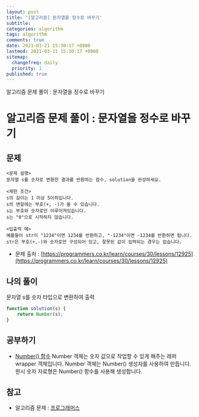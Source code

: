 ```yaml
---
layout: post
title: '[알고리즘] 문자열을 정수로 바꾸기'
subtitle: 
categories: algorithm
tags: algorithm
comments: true
date: 2021-03-21 15:30:17 +0900
lastmod: 2021-03-21 15:30:17 +0900
sitemap:
  changefreq: daily
  priority: 1
published: true
---
```


알고리즘 문제 풀이 : 문자열을 정수로 바꾸기<br />

# 알고리즘 문제 풀이 : 문자열을 정수로 바꾸기

## 문제 
```text
<문제 설명>
문자열 s를 숫자로 변환한 결과를 반환하는 함수, solution을 완성하세요.

<제한 조건>
s의 길이는 1 이상 5이하입니다.
s의 맨앞에는 부호(+, -)가 올 수 있습니다.
s는 부호와 숫자로만 이루어져있습니다.
s는 "0"으로 시작하지 않습니다.

<입출력 예>
예를들어 str이 "1234"이면 1234를 반환하고, "-1234"이면 -1234를 반환하면 됩니다.
str은 부호(+,-)와 숫자로만 구성되어 있고, 잘못된 값이 입력되는 경우는 없습니다.
```

* 문제 출처 : [https://programmers.co.kr/learn/courses/30/lessons/12925](https://programmers.co.kr/learn/courses/30/lessons/12925)



## 나의 풀이
문자열 s를 숫자 타입으로 변환하여 출력

```javascript
function solution(s) {
    return Number(s);
}
```



## 공부하기
- [Number() 함수](https://developer.mozilla.org/ko/docs/Web/JavaScript/Reference/Global_Objects/Number)
Number 객체는 숫자 값으로 작업할 수 있게 해주는 래퍼wrapper 객체입니다. 
Number 객체는 Number() 생성자를 사용하여 만듭니다. 
원시 숫자 자료형은 Number() 함수를 사용해 생성합니다.



## 참고
- 알고리즘 문제 : [프로그래머스](https://programmers.co.kr)